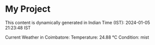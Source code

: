 # My Project

This content is dynamically generated in Indian Time (IST): 2024-01-05 21:23:48 IST


Current Weather in Coimbatore:
Temperature: 24.88 °C
Condition: mist
